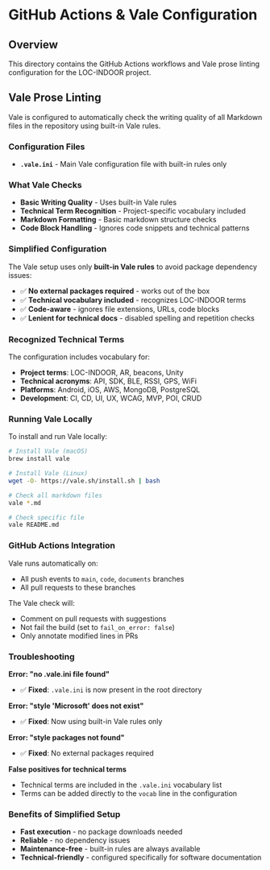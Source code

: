 # GitHub Actions & Vale Configuration

## Overview

This directory contains the GitHub Actions workflows and Vale prose linting configuration for the LOC-INDOOR project.

## Vale Prose Linting

Vale is configured to automatically check the writing quality of all Markdown files in the repository using built-in Vale rules.

### Configuration Files

- **`.vale.ini`** - Main Vale configuration file with built-in rules only

### What Vale Checks

- **Basic Writing Quality** - Uses built-in Vale rules
- **Technical Term Recognition** - Project-specific vocabulary included
- **Markdown Formatting** - Basic markdown structure checks
- **Code Block Handling** - Ignores code snippets and technical patterns

### Simplified Configuration

The Vale setup uses only **built-in Vale rules** to avoid package dependency issues:

- ✅ **No external packages required** - works out of the box
- ✅ **Technical vocabulary included** - recognizes LOC-INDOOR terms
- ✅ **Code-aware** - ignores file extensions, URLs, code blocks
- ✅ **Lenient for technical docs** - disabled spelling and repetition checks

### Recognized Technical Terms

The configuration includes vocabulary for:
- **Project terms**: LOC-INDOOR, AR, beacons, Unity
- **Technical acronyms**: API, SDK, BLE, RSSI, GPS, WiFi
- **Platforms**: Android, iOS, AWS, MongoDB, PostgreSQL
- **Development**: CI, CD, UI, UX, WCAG, MVP, POI, CRUD

### Running Vale Locally

To install and run Vale locally:

```bash
# Install Vale (macOS)
brew install vale

# Install Vale (Linux)
wget -O- https://vale.sh/install.sh | bash

# Check all markdown files
vale *.md

# Check specific file
vale README.md
```

### GitHub Actions Integration

Vale runs automatically on:
- All push events to `main`, `code`, `documents` branches
- All pull requests to these branches

The Vale check will:
- Comment on pull requests with suggestions
- Not fail the build (set to `fail_on_error: false`)
- Only annotate modified lines in PRs

### Troubleshooting

**Error: "no .vale.ini file found"**
- ✅ **Fixed**: `.vale.ini` is now present in the root directory

**Error: "style 'Microsoft' does not exist"**
- ✅ **Fixed**: Now using built-in Vale rules only

**Error: "style packages not found"**
- ✅ **Fixed**: No external packages required

**False positives for technical terms**
- Technical terms are included in the `.vale.ini` vocabulary list
- Terms can be added directly to the `vocab` line in the configuration

### Benefits of Simplified Setup

- **Fast execution** - no package downloads needed
- **Reliable** - no dependency issues
- **Maintenance-free** - built-in rules are always available
- **Technical-friendly** - configured specifically for software documentation 